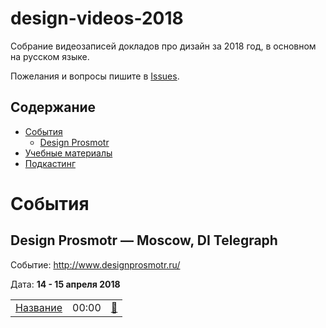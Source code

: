 # design-videos-2018
Собрание видеозаписей докладов про дизайн за 2018 год, в основном на русском языке.

Пожелания и вопросы пишите в [Issues](https://github.com/denvolchkevich/design-videos-2018/issues).

## Содержание

* [События]()
  * [Design Prosmotr](#)
* [Учебные материалы]()
* [Подкастинг]()


# События

## Design Prosmotr — Moscow, DI Telegraph

Событие: http://www.designprosmotr.ru/

Дата: **14 - 15 апреля 2018**

| | | |
| --- | :---: | --- |
| [Название](#link) | 00:00 | [💾](#) |
